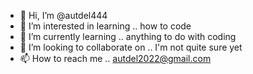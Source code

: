 - 👋 Hi, I’m @autdel444
- 👀 I’m interested in learning .. how to code
- 🌱 I’m currently learning .. anything to do with coding 
- 💞️ I’m looking to collaborate on .. I'm not quite sure yet
- 📫 How to reach me .. autdel2022@gmail.com

<!---
autdel444/autdel444 is a ✨ special ✨ repository because its `README.md` (this file) appears on your GitHub profile.
You can click the Preview link to take a look at your changes.
--->
